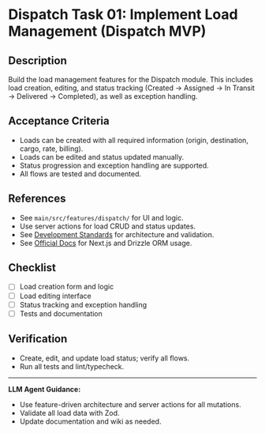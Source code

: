 # Dispatch Task 01: Implement Load Management (Dispatch MVP)

## Description
Build the load management features for the Dispatch module. This includes load creation, editing, and status tracking (Created → Assigned → In Transit → Delivered → Completed), as well as exception handling.

## Acceptance Criteria
- Loads can be created with all required information (origin, destination, cargo, rate, billing).
- Loads can be edited and status updated manually.
- Status progression and exception handling are supported.
- All flows are tested and documented.

## References
- See `main/src/features/dispatch/` for UI and logic.
- Use server actions for load CRUD and status updates.
- See [Development Standards](../Development-Standards.md) for architecture and validation.
- See [Official Docs](../Official-Docs.md) for Next.js and Drizzle ORM usage.

## Checklist
- [ ] Load creation form and logic
- [ ] Load editing interface
- [ ] Status tracking and exception handling
- [ ] Tests and documentation

## Verification
- Create, edit, and update load status; verify all flows.
- Run all tests and lint/typecheck.

---

**LLM Agent Guidance:**
- Use feature-driven architecture and server actions for all mutations.
- Validate all load data with Zod.
- Update documentation and wiki as needed.
